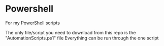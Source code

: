 # Powershell
For my PowerShell scripts

The only file/script you need to download from this repo is the "AutomationScripts.ps1" file
Everything can be run through the one script
